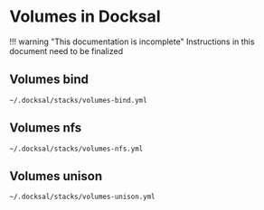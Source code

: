 # Volumes in Docksal

!!! warning "This documentation is incomplete"
    Instructions in this document need to be finalized

## Volumes bind

`~/.docksal/stacks/volumes-bind.yml`

## Volumes nfs

`~/.docksal/stacks/volumes-nfs.yml`

## Volumes unison

`~/.docksal/stacks/volumes-unison.yml`
